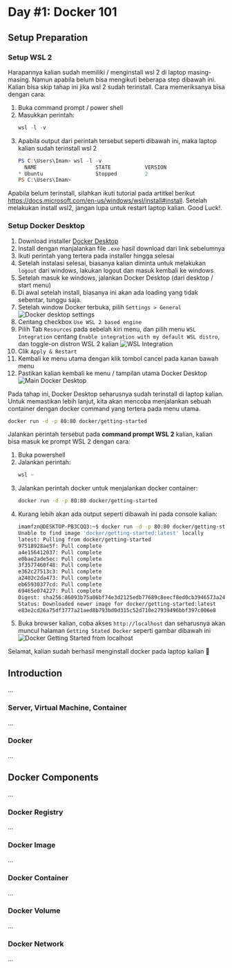 # Day #1: Docker 101

## Setup Preparation

### Setup WSL 2

Harapannya kalian sudah memiliki / menginstall wsl 2 di laptop masing-masing. Namun apabila belum bisa mengikuti beberapa step dibawah ini. Kalian bisa skip tahap ini jika wsl 2 sudah terinstall. Cara memeriksanya bisa dengan cara:

1. Buka command prompt / power shell
2. Masukkan perintah:
    ```powershell
    wsl -l -v
    ```
3. Apabila output dari perintah tersebut seperti dibawah ini, maka laptop kalian sudah terinstall wsl 2
    ```powershell
    PS C:\Users\Imam> wsl -l -v
      NAME                   STATE           VERSION
    * Ubuntu                 Stopped         2
    PS C:\Users\Imam>
   ```

Apabila belum terinstall, silahkan ikuti tutorial pada artitkel berikut https://docs.microsoft.com/en-us/windows/wsl/install#install. Setelah melakukan install wsl2, jangan lupa untuk restart laptop kalian. Good Luck!.


### Setup Docker Desktop

1. Download installer [Docker Desktop](https://desktop.docker.com/win/main/amd64/Docker%20Desktop%20Installer.exe)
2. Install dengan manjalankan file `.exe` hasil download dari link sebelumnya
3. Ikuti perintah yang tertera pada installer hingga selesai
4. Setelah instalasi selesai, biasanya kalian diminta untuk melakukan `logout` dari windows, lakukan logout dan masuk kembali ke windows
5. Setelah masuk ke windows, jalankan Docker Desktop (dari desktop / start menu)
6. Di awal setelah install, biasanya ini akan ada loading yang tidak sebentar, tunggu saja.
7. Setelah window Docker terbuka, pilih `Settings > General`
![Docker desktop settings](https://docs.docker.com/desktop/windows/images/wsl2-enable.png)
8. Centang checkbox `Use WSL 2 based engine`
9. Pilih Tab `Resources` pada sebelah kiri menu, dan pilih menu `WSL Integration` centang `Enable integration with my default WSL distro`, dan toggle-on distron WSL 2 kalian
![WSL Integration](./img/docker-setting-resource-wsl2-intagration.png)
10. Clik `Apply & Restart`
11. Kembali ke menu utama dengan klik tombol cancel pada kanan bawah menu
12. Pastikan kalian kembali ke menu / tampilan utama Docker Desktop
![Main Docker Desktop](./img/docker-desktop-main-menu.png)

Pada tahap ini, Docker Desktop seharusnya sudah terinstall di laptop kalian. Untuk memastikan lebih lanjut, kita akan mencoba menjalankan sebuah container dengan docker command yang tertera pada menu utama.

```bash
docker run -d -p 80:80 docker/getting-started
````

Jalankan perintah tersebut pada **command prompt WSL 2** kalian, kalian bisa masuk ke prompt WSL 2 dengan cara:
1. Buka powershell
2. Jalankan perintah:
    ```powershell
    wsl ~
    ```
3. Jalankan perintah docker untuk menjalankan docker container:
    ```bash
    docker run -d -p 80:80 docker/getting-started
    ```
4. Kurang lebih akan ada output seperti dibawah ini pada console kalian:
    ```bash
    imamfzn@DESKTOP-PB3CQQ3:~$ docker run -d -p 80:80 docker/getting-started
    Unable to find image 'docker/getting-started:latest' locally
    latest: Pulling from docker/getting-started
    97518928ae5f: Pull complete
    a4e156412037: Pull complete
    e0bae2ade5ec: Pull complete
    3f3577460f48: Pull complete
    e362c27513c3: Pull complete
    a2402c2da473: Pull complete
    eb65930377cd: Pull complete
    69465e074227: Pull complete
    Digest: sha256:86093b75a06bf74e3d2125edb77689c8eecf8ed0cb3946573a24a6f71e88cf80
    Status: Downloaded newer image for docker/getting-started:latest
    e83e2cd26a75df3777a21aed8b793bd0d315c52d710e27939496bbf397c006e8
    ````
5. Buka browser kalian, coba akses `http://localhost` dan seharusnya akan muncul halaman `Getting Stated Docker` seperti gambar dibawah ini
![Docker Getting Started from localhost](./img/docker-run-getting-started.png)

Selamat, kalian sudah berhasil menginstall docker pada laptop kalian :tada:

## Introduction
...

### Server, Virtual Machine, Container
...

### Docker
...


## Docker Components
...


### Docker Registry
...

### Docker Image
...


### Docker Container
...

### Docker Volume
...

### Docker Network
...




